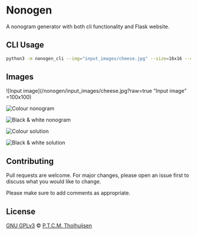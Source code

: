 # Nonogen
A nonogram generator with both cli functionality and Flask website.

## CLI Usage

```bash
python3 -m nonogen_cli --img="input_images/cheese.jpg" --size=16x16 --colour
```

## Images

![Input image](/nonogen/input_images/cheese.jpg?raw=true "Input image" =100x100)

![Colour nonogram](/nonogen/nonograms/cheese_colour_nonogram.png?raw=true "Colour nonogram")

![Black & white nonogram](/nonogen/nonograms/cheese_nonogram.png?raw=true "Black & white nonogram")

![Colour solution](/nonogen/solutions/cheese_colour_solution.png?raw=true "Colour solution")

![Black & white solution](/nonogen/solutions/cheese_solution.png?raw=true "Black & white solution")

## Contributing

Pull requests are welcome. For major changes, please open an issue first to discuss what you would like to change.

Please make sure to add comments as appropriate.

## License
[GNU GPLv3](https://choosealicense.com/licenses/gpl-3.0/) © [P.T.C.M. Tholhuijsen](https://github.com/mandjevant)